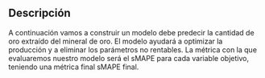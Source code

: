 ## Descripción

A continuación vamos a construir un modelo debe predecir la cantidad de oro extraído del mineral de oro. El modelo ayudará a optimizar la producción y a eliminar los parámetros no rentables. La métrica con la que evaluaremos nuestro modelo será el sMAPE para cada variable objetivo, teniendo una métrica final sMAPE final.
